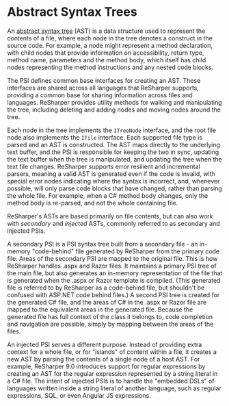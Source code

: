 ---
---

# Abstract Syntax Trees

An [abstract syntax tree](http://en.wikipedia.org/wiki/Abstract_syntax_tree) (AST) is a data structure used to represent the contents of a file, where each node in the tree denotes a construct in the source code. For example, a node might represent a method declaration, with child nodes that provide information on accessibility, return type, method name, parameters and the method body, which itself has child nodes representing the method instructions and any nested code blocks.

The PSI defines common base interfaces for creating an AST. These interfaces are shared across all languages that ReSharper supports, providing a common base for sharing information across files and languages. ReSharper provides utility methods for walking and manipulating the tree, including deleting and adding nodes and moving nodes around the tree.

Each node in the tree implements the `ITreeNode` interface, and the root file node also implements the `IFile` interface. Each supported file type is parsed and an AST is constructed. The AST maps directly to the underlying text buffer, and the PSI is responsible for keeping the two in sync, updating the text buffer when the tree is manipulated, and updating the tree when the text file changes. ReSharper supports error resilient and incremental parsers, meaning a valid AST is generated even if the code is invalid, with special error nodes indicating where the syntax is incorrect, and, whenever possible, will only parse code blocks that have changed, rather than parsing the whole file. For example, when a C# method body changes, only the method body is re-parsed, and not the whole containing file.

ReSharper's ASTs are based primarily on file contents, but can also work with *secondary* and *injected* ASTs, commonly referred to as secondary and injected PSIs.

A secondary PSI is a PSI syntax tree built from a secondary file - an in-memory "code-behind" file generated by ReSharper from the primary code file. Areas of the secondary PSI are mapped to the original file. This is how ReSharper handles .aspx and Razor files. It maintains a primary PSI tree of the main file, but also generates an in-memory representation of the file that is generated when the .aspx or Razor template is compiled. (This generated file is referred to by ReSharper as a code-behind file, but shouldn't be confused with ASP.NET code behind files.) A second PSI tree is created for the generated C# file, and the areas of C# in the .aspx or Razor file are mapped to the equivalent areas in the generated file. Because the generated file has full context of the class it belongs to, code completion and navigation are possible, simply by mapping between the areas of the files.

An injected PSI serves a different purpose. Instead of providing extra context for a whole file, or for "islands" of content within a file, it creates a new AST by parsing the contents of a single node of a host AST. For example, ReSharper 9.0 introduces support for regular expressions by creating an AST for the regular expression represented by a string literal in a C# file. The intent of injected PSIs is to handle the "embedded DSLs" of languages written inside a string literal of another language, such as regular expressions, SQL, or even Angular JS expressions.
